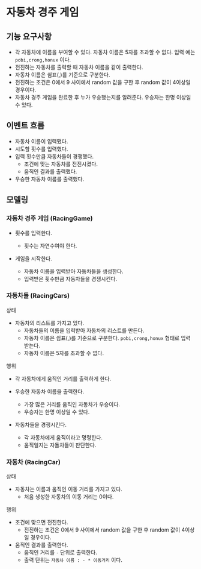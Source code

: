
# 자동차 경주 게임

## 기능 요구사항

- 각 자동차에 이름을 부여할 수 있다. 자동차 이름은 5자를 초과할 수 없다.  입력 예는 `pobi,crong,honux` 이다.
- 전진하는 자동차를 출력할 때 자동차 이름을 같이 출력한다. 
- 자동차 이름은 쉼표(,)를 기준으로 구분한다. 
- 전진하는 조건은 0에서 9 사이에서 random 값을 구한 후 random 값이 4이상일 경우이다. 
- 자동차 경주 게임을 완료한 후 누가 우승했는지를 알려준다. 우승자는 한명 이상일 수 있다.

## 이벤트 흐름

- 자동차 이름이 입력됐다.
- 시도할 횟수를 입력했다.
- 입력 횟수만큼 자동차들이 경쟁했다.
  - 조건에 맞는 자동차를 전진시켰다.
  - 움직인 결과를 출력했다.
- 우승한 자동차 이름를 출력했다.

## 모델링 

### 자동차 경주 게임 (RacingGame)

- 횟수를 입력한다.
    - 횟수는 자연수여야 한다.

- 게임을 시작한다.
  - 자동차 이름을 입력받아 자동차들을 생성한다.
  - 입력받은 횟수만큼 자동차들을 경쟁시킨다.


### 자동차들 (RacingCars)

상태

- 자동차의 리스트를 가지고 있다.
  - 자동차들의 이름을 입력받아 자동차의 리스트를 만든다.
  - 자동차 이름은 쉼표(,)를 기준으로 구분한다. `pobi,crong,honux` 형태로 입력받는다.
  - 자동차 이름은 5자를 초과할 수 없다.

행위

- 각 자동차에게 움직인 거리를 출력하게 한다.

- 우승한 자동차 이름을 출력한다.
    - 가장 많은 거리를 움직인 자동차가 우승이다.
    - 우승자는 한명 이상일 수 있다.

- 자동차들을 경쟁시킨다.
  - 각 자동차에게 움직이라고 명령한다.
  - 움직일지는 자돌차들이 판단한다.

### 자동차 (RacingCar)

상태

- 자동차는 이름과 움직인 이동 거리를 가지고 있다.
  - 처음 생성한 자동차의 이동 거리는 0이다.

행위

- 조건에 맞으면 전진한다.
  - 전진하는 조건은 0에서 9 사이에서 random 값을 구한 후 random 값이 4이상일 경우이다.
- 움직인 결과를 출력한다.
  - 움직인 거리를 `-` 단위로 출력한다.
  - 출력 단위는 `자동차 이름 : - * 이동거리` 이다.
